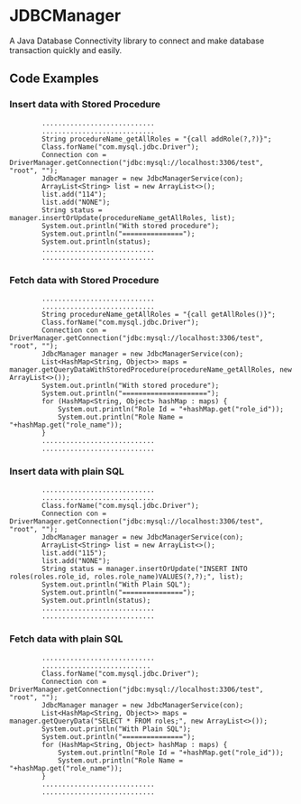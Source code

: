 # JDBCManager
A Java Database Connectivity library to connect and make database transaction quickly and easily.

## Code Examples

### Insert data with Stored Procedure
            
            ............................
            ............................
            String procedureName_getAllRoles = "{call addRole(?,?)}";
            Class.forName("com.mysql.jdbc.Driver");
            Connection con = DriverManager.getConnection("jdbc:mysql://localhost:3306/test", "root", "");
            JdbcManager manager = new JdbcManagerService(con);
            ArrayList<String> list = new ArrayList<>();
            list.add("114");
            list.add("NONE");
            String status = manager.insertOrUpdate(procedureName_getAllRoles, list);
            System.out.println("With stored procedure");
            System.out.println("===============");
            System.out.println(status);
            ............................
            ............................

### Fetch data with Stored Procedure

            ............................
            ............................
            String procedureName_getAllRoles = "{call getAllRoles()}";
            Class.forName("com.mysql.jdbc.Driver");
            Connection con = DriverManager.getConnection("jdbc:mysql://localhost:3306/test", "root", "");
            JdbcManager manager = new JdbcManagerService(con);
            List<HashMap<String, Object>> maps = manager.getQueryDataWithStoredProcedure(procedureName_getAllRoles, new ArrayList<>());
            System.out.println("With stored procedure");
            System.out.println("=====================");
            for (HashMap<String, Object> hashMap : maps) {
                System.out.println("Role Id = "+hashMap.get("role_id"));
                System.out.println("Role Name = "+hashMap.get("role_name"));
            }
            ............................
            ............................
            
### Insert data with plain SQL
            
            ............................
            ............................
            Class.forName("com.mysql.jdbc.Driver");
            Connection con = DriverManager.getConnection("jdbc:mysql://localhost:3306/test", "root", "");
            JdbcManager manager = new JdbcManagerService(con);
            ArrayList<String> list = new ArrayList<>();
            list.add("115");
            list.add("NONE");
            String status = manager.insertOrUpdate("INSERT INTO roles(roles.role_id, roles.role_name)VALUES(?,?);", list);
            System.out.println("With Plain SQL");
            System.out.println("===============");
            System.out.println(status);
            ............................
            ............................
            
### Fetch data with plain SQL
            
            ............................
            ...........................
            Class.forName("com.mysql.jdbc.Driver");
            Connection con = DriverManager.getConnection("jdbc:mysql://localhost:3306/test", "root", "");
            JdbcManager manager = new JdbcManagerService(con);
            List<HashMap<String, Object>> maps = manager.getQueryData("SELECT * FROM roles;", new ArrayList<>());
            System.out.println("With Plain SQL");
            System.out.println("===============");
            for (HashMap<String, Object> hashMap : maps) {
                System.out.println("Role Id = "+hashMap.get("role_id"));
                System.out.println("Role Name = "+hashMap.get("role_name"));
            }
            ............................
            ............................

